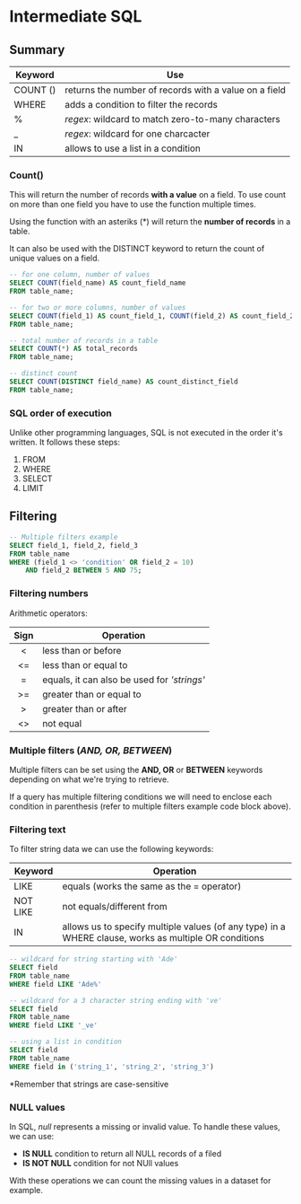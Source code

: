 # Intermediate SQL

## Summary

| Keyword | Use |
| --- | --- |
| COUNT () | returns the number of records with a value on a field |
| WHERE | adds a condition to filter the records |
| % | *regex*: wildcard to match zero-to-many characters |
| _ | *regex*: wildcard for one charcacter |
| IN | allows to use a list in a condition |

### Count()

This will return the number of records **with a value** on a field. To use count
on more than one field you have to use the function multiple times.

Using the function with an asteriks (*) will return the **number of records** 
in a table.

It can also be used with the DISTINCT keyword to return the count of unique 
values on a field. 

```sql
-- for one column, number of values
SELECT COUNT(field_name) AS count_field_name
FROM table_name;

-- for two or more columns, number of values
SELECT COUNT(field_1) AS count_field_1, COUNT(field_2) AS count_field_2
FROM table_name;

-- total number of records in a table
SELECT COUNT(*) AS total_records
FROM table_name;

-- distinct count
SELECT COUNT(DISTINCT field_name) AS count_distinct_field
FROM table_name;
```

### SQL order of execution

Unlike other programming languages, SQL is not executed in the order it's 
written. It follows these steps:

1. FROM
2. WHERE 
3. SELECT
4. LIMIT

## Filtering

```sql
-- Multiple filters example
SELECT field_1, field_2, field_3
FROM table_name
WHERE (field_1 <> 'condition' OR field_2 = 10)
    AND field_2 BETWEEN 5 AND 75;
```

### Filtering numbers

Arithmetic operators:

| Sign | Operation |
| :---: | --- |
| < | less than or before |
| <= | less than or equal to |
| = | equals, it can also be used for *'strings'* |
| >= | greater than or equal to |
| > | greater than or after |
| <> | not equal |

### Multiple filters (*AND, OR, BETWEEN*)

Multiple filters can be set using the **AND, OR** or **BETWEEN** keywords 
depending on what we're trying to retrieve. 

If a query has multiple filtering conditions we will need to enclose each
condition in parenthesis (refer to multiple filters example code block above).

### Filtering text

To filter string data we can use the following keywords:

| Keyword | Operation |
| --- | --- |
| LIKE | equals (works the same as the = operator) |
| NOT LIKE | not equals/different from |
| IN | allows us to specify multiple values (of any type) in a WHERE clause, works as multiple OR conditions |

```sql
-- wildcard for string starting with 'Ade'
SELECT field
FROM table_name
WHERE field LIKE 'Ade%'

-- wildcard for a 3 character string ending with 've'
SELECT field
FROM table_name
WHERE field LIKE '_ve'

-- using a list in condition
SELECT field
FROM table_name
WHERE field in ('string_1', 'string_2', 'string_3')
```

*Remember that strings are case-sensitive

### NULL values

In SQL, *null* represents a missing or invalid value. To handle these values,
we can use:

* **IS NULL** condition to return all NULL records of a filed
* **IS NOT NULL** condition for not NUll values

With these operations we can count the missing values in a dataset for example.